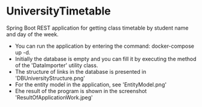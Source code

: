 # UniversityTimetable
Spring Boot REST application for getting class timetable by student name and day of the week.

- You can run the application by entering the command: docker-compose up -d.
- Initially the database is empty and you can fill it by executing the method of the 'DataImporter' utility class.
- The structure of links in the database is presented in 'DBUniversityStructure.png'
- For the entity model in the application, see 'EntityModel.png'
- Еhe result of the program is shown in the screenshot 'ResultOfApplicationWork.jpeg'
